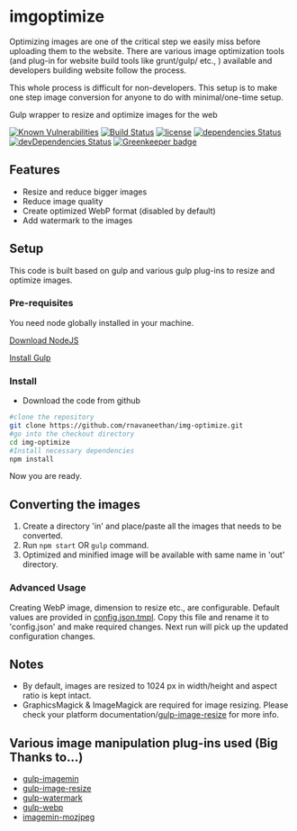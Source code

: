 # imgoptimize

Optimizing images are one of the critical step we easily miss before uploading them to the website. There are various image optimization tools (and plug-in for website build tools like grunt/gulp/ etc., ) available and developers building website follow the process.

This whole process is difficult for non-developers. This setup is to make one step image conversion for anyone to do with minimal/one-time setup.

Gulp wrapper to resize and optimize images for the web

[![Known Vulnerabilities](https://snyk.io/test/github/rnavaneethan/img-optimize/badge.svg)](https://snyk.io/test/github/rnavaneethan/img-optimize) [![Build Status](https://travis-ci.org/rnavaneethan/img-optimize.svg?branch=master)](https://travis-ci.org/rnavaneethan/img-optimize) [![license](https://img.shields.io/github/license/mashape/apistatus.svg)](https://raw.githubusercontent.com/rnavaneethan/img-optimize/master/LICENSE) [![dependencies Status](https://david-dm.org/rnavaneethan/img-optimize/status.svg)](https://david-dm.org/rnavaneethan/img-optimize) [![devDependencies Status](https://david-dm.org/rnavaneethan/img-optimize/dev-status.svg)](https://david-dm.org/rnavaneethan/img-optimize?type=dev) [![Greenkeeper badge](https://badges.greenkeeper.io/rnavaneethan/img-optimize.svg)](https://greenkeeper.io/)

## Features

* Resize and reduce bigger images
* Reduce image quality
* Create optimized WebP format (disabled by default)
* Add watermark to the images

## Setup

This code is built based on gulp and various gulp plug-ins to resize and optimize images.

### Pre-requisites

You need node globally installed in your machine.

[Download NodeJS](https://nodejs.org/en/download/)


[Install Gulp](https://github.com/gulpjs/gulp/blob/master/docs/getting-started.md)

### Install

* Download the code from github

```sh
#clone the repository
git clone https://github.com/rnavaneethan/img-optimize.git
#go into the checkout directory
cd img-optimize
#Install necessary dependencies
npm install
```

Now you are ready.

## Converting the images

1. Create a directory 'in' and place/paste all the images that needs to be converted.
1. Run `npm start` OR `gulp` command.
1. Optimized and minified image will be available with same name in 'out' directory.

### Advanced Usage

Creating WebP image, dimension to resize etc., are configurable. Default values are provided in [config.json.tmpl](config.json.tmpl). Copy this file and rename it to 'config.json' and make required changes. Next run will pick up the updated configuration changes.

## Notes

* By default, images are resized to 1024 px in width/height and aspect ratio is kept intact.
* GraphicsMagick & ImageMagick are required for image resizing. Please check your platform documentation/[gulp-image-resize](https://github.com/scalableminds/gulp-image-resize) for more info.

## Various image manipulation plug-ins used (Big Thanks to...)

* [gulp-imagemin](https://github.com/sindresorhus/gulp-imagemin)
* [gulp-image-resize](https://github.com/scalableminds/gulp-image-resize)
* [gulp-watermark](https://github.com/HAKASHUN/gulp-watermark)
* [gulp-webp](https://github.com/sindresorhus/gulp-webp)
* [imagemin-mozjpeg](https://github.com/imagemin/imagemin-mozjpeg)
